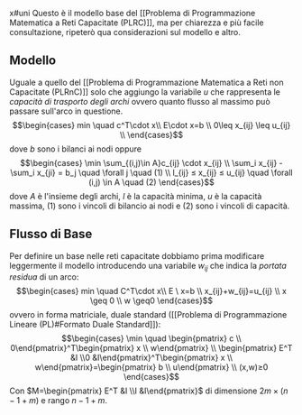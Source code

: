 x#uni 
Questo è il modello base del [[Problema di Programmazione Matematica a Reti Capacitate (PLRC)]], ma per chiarezza e più facile consultazione, ripeterò qua considerazioni sul modello e altro.
## Modello
Uguale a quello del [[Problema di Programmazione Matematica a Reti non Capacitate (PLRnC)]] solo che aggiungo la variabile $u$ che rappresenta le *capacità di trasporto degli archi* ovvero quanto flusso al massimo può passare sull'arco in questione.
$$\begin{cases} min \quad c^T\cdot x\\ E\cdot x=b \\ 0\leq x_{ij} \leq u_{ij} \\ \end{cases}$$
dove $b$ sono i bilanci ai nodi
oppure $$\begin{cases} 
\min \sum_{(i,j)\in A}c_{ij} \cdot x_{ij} \\
\sum_i x_{ij} - \sum_i x_{ji} = b_j \quad \forall j \quad (1) \\
l_{ij} ≤ x_{ij} ≤ u_{ij} \quad \forall (i,j) \in A \quad (2)
\end{cases}$$
dove $A$ è l'insieme degli archi, $l$ è la capacità minima, $u$ è la capacità massima, $(1)$ sono i vincoli di bilancio ai nodi e $(2)$ sono i vincoli di capacità.
## Flusso di Base
Per definire un base nelle reti capacitate dobbiamo prima modificare leggermente il modello introducendo una variabile $w_{ij}$ che indica la *portata residua* di un arco:
$$\begin{cases} min \quad C^T\cdot x\\ E \ x=b \\ x_{ij}+w_{ij}=u_{ij} \\ x \geq 0 \\ w \geq0 \end{cases}$$ovvero in forma matriciale, duale standard ([[Problema di Programmazione Lineare (PL)#Formato Duale Standard]]): $$\begin{cases} \min \quad
\begin{pmatrix} c \\ 0\end{pmatrix}^T\begin{pmatrix} x \\ w\end{pmatrix} \\
\begin{pmatrix} E^T &I \\0 &I\end{pmatrix}^T\begin{pmatrix} x \\ w\end{pmatrix}=\begin{pmatrix} b \\ u\end{pmatrix} \\ (x,w)≥0
\end{cases}$$
Con $M=\begin{pmatrix} E^T &I \\I &I\end{pmatrix}$ di dimensione $2m\times(n-1+m)$ e rango $n-1+m$.